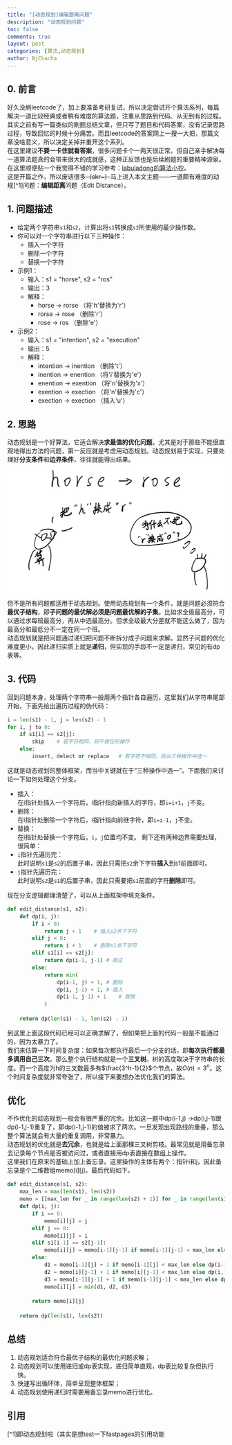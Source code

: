 ```yaml
---
title: "[动态规划]编辑距离问题"
description: "动态规划问题"
toc: false
comments: true
layout: post
categories: [算法,动态规划]
author: BjChacha
---
```


## 0. 前言
好久没刷leetcode了，加上要准备考研复试，所以决定尝试开个算法系列，每篇解决一道比较经典或者稍有难度的算法题，注重从思路到代码、从无到有的过程。  
其实之前有写一篇类似的刷题总结文章，但只写了题目和代码答案，没有记录思路过程，导致回忆的时候十分痛苦。而且leetcode的答案网上一搜一大把，那篇文章没啥意义，所以决定关掉并重开这个系列。  
在这里建议**不要一卡住就看答案**，很多问题卡个一两天很正常。但自己亲手解决每一道算法题真的会带来很大的成就感，这种正反馈也是后续刷题的重要精神源泉。在这里顺便贴一个我觉得不错的学习参考：[labuladong的算法小抄](https://labuladong.gitbook.io/algo/)。  
这是开篇之作，所以废话很多~~（skr~）~~马上进入本文主题——一道颇有难度的动规[^1]问题：**编辑距离**问题（Edit Distance）。

## 1. 问题描述
- 给定两个字符串`s1`和`s2`，计算出将`s1`转换成`s2`所使用的最少操作数。
- 你可以对一个字符串进行以下三种操作：
  - 插入一个字符
  - 删除一个字符
  - 替换一个字符
- 示例1：
  - 输入：s1 = "horse", s2 = "ros"
  - 输出：3
  - 解释：
    - horse -> rorse （将'h'替换为'r'）
    - rorse -> rose （删除'r'）
    - rose -> ros （删除'e'）
- 示例2：
  - 输入：s1 = "intention", s2 = "execution"
  - 输出：5
  - 解释：
    - intention -> inention （删除't'）
    - inention -> enention （将'i'替换为'e'）
    - enention -> exention （将'n'替换为'x'）
    - exention -> exection （将'n'替换为'c'）
    - exection -> exection （插入'u'）

## 2. 思路
动态规划是一个好算法，它适合解决**求最值的优化问题**，尤其是对于那些不能很直观地得出方法的问题，第一反应就是考虑用动态规划。动态规划易于实现，只要处理好**分支条件**和**边界条件**，往往就能得出结果。  
![pic1](/images/posts/2020-02-17-algorithm-dp-edit-distance/1.png)
但不是所有问题都适用于动态规划。使用动态规划有一个条件，就是问题必须符合**最优子结构**，即**子问题的最优解必须是问题最优解的子集**。比如求全级最高分，可以通过求每班最高分，再从中选最高分。但求全级最大分差就不能这么做了，因为最高分和最低分不一定在同一个班。  
动态规划就是把问题通过递归把问题不断拆分成子问题来求解。显然子问题的优化难度更小，因此递归实质上就是**递归**，但实现的手段不一定是递归，常见的有dp表等。

## 3. 代码
回到问题本身，处理两个字符串一般用两个指针各自遍历，这里我们从字符串尾部开始，下面先给出遍历过程的伪代码：

```python
i = len(s1) - 1, j = len(s2) - 1
for i, j to 0:
    if s1[i] == s2[j]:
        skip    # 若字符相同，则不做任何操作
    else:
        insert, delect or replace   # 若字符不相同，则从三种操作中选一
```
这就是动态规划的整体框架，而当中关键就在于“三种操作中选一”。下面我们来讨论一下如何处理这个分支。  
- 插入：  
  在i指针处插入一个字符后，i指针指向新插入的字符，即`i=i+1`，`j`不变。
- 删除：  
  在i指针处删除一个字符后，i指针指向前继字符，即`i=i-1`，`j`不变。
- 替换：  
  在i指针处替换一个字符后，`i`，`j`位置均不变。
剩下还有两种边界需要处理，很简单：
- `i`指针先遍历完：  
  此时说明`s1`是`s2`的后置子串，因此只需把`s2`余下字符**插入**到s1前面即可。
- `j`指针先遍历完：  
  此时说明`s2`是`s1`的后置子串，因此只需要把`s1`前面的字符**删除**即可。

现在分支逻辑都理清楚了，可以从上面框架中填充条件。

```python
def edit_distance(s1, s2):
    def dp(i, j):
        if i < 0: 
            return j + 1    # 插入s2余下字符
        elif j < 0: 
            return i + 1    # 删除s1余下字符
        elif s1[i] == s2[j]:
            return dp(i-1, j-1) # 跳过
        else:
            return min(
                dp(i-1, j) + 1, # 删除
                dp(i, j-1) + 1, # 插入
                dp(i-1, j-1) + 1    # 替换
            )
    
    return dp(len(s1) - 1, len(s2) - 1)
```

到这里上面这段代码已经可以正确求解了，但如果把上面的代码一般是不能通过的，因为太暴力了。  
我们来估算一下时间复杂度：如果每次都执行最后一个分支的话，即**每次执行都最多调用自己三次**，那么整个执行结构就是一个**三叉树**。树的高度取决于字符串的长度。而一个高度为h的三叉数最多有$\frac{3^h-1}{2}$个节点，故$O(n)=3^n$。这个时间复杂度就非常夸张了，所以接下来要想办法优化我们的算法。

## 优化
不作优化的动态规划一般会有很严重的冗余。比如这一题中dp(i-1,j) ->dp(i,j-1)跟dp(i-1,j-1)重复了，即dp(i-1,j-1)的值被求了两次。一旦发现出现路线的重叠，那么整个算法就会有大量的重复调用，非常暴力。  
动态规划的优化就是**去冗余**，也就是给上面那棵三叉树剪枝。最常见就是用备忘录去记录每个节点是否被访问过，或者直接用dp表直接在数组上操作。  
这里我们在原来的基础上加上备忘录。这里操作的主体有两个：指针i和j，因此备忘录是个二维数组memo[i][j]。最后代码如下。
```python
def edit_distance(s1, s2):
    max_len = max(len(s1), len(s2))
    memo = [[max_len for _ in range(len(s2) + 1)] for _ in range(len(s1) + 1)]
    def dp(i, j):
        if i == 0: 
            memo[i][j] = j
        elif j == 0: 
            memo[i][j] = i
        elif s1[i-1] == s2[j-1]:
            memo[i][j] = memo[i-1][j-1] if memo[i-1][j-1] < max_len else dp(i - 1, j - 1) # skip
        else:
            d1 = memo[i-1][j] + 1 if memo[i-1][j] < max_len else dp(i-1, j) + 1
            d2 = memo[i][j-1] + 1 if memo[i][j-1] < max_len else dp(i, j-1) + 1
            d3 = memo[i-1][j-1] + 1 if memo[i-1][j-1] < max_len else dp(i-1, j-1) + 1
            memo[i][j] = min(d1, d2, d3)

        return memo[i][j]
    
    return dp(len(s1), len(s2))
```

## 总结
1. 动态规划适合符合最优子结构的最优化问题求解；
2. 动态规划可以使用递归或dp表实现，递归简单直观，dp表比较复杂但执行快。
3. 快速写出循环体，简单呈现整体框架；
4. 动态规划使用递归时需要用备忘录memo进行优化。

## 引用
[^1]即动态规划啦（其实是想test一下fastpages的引用功能